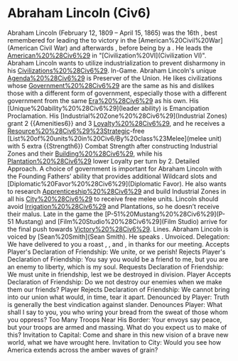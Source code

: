 # Abraham Lincoln (Civ6)

Abraham Lincoln (February 12, 1809 – April 15, 1865) was the 16th , best remembered for leading the to victory in the [American%20Civil%20War](American Civil War) and afterwards , before being by a . He leads the [American%20%28Civ6%29](Americans) in "[Civilization%20VI](Civilization VI)".
Abraham Lincoln wants to utilize industrialization to prevent disharmony in his [Civilizations%20%28Civ6%29](civilization).
In-Game.
Abraham Lincoln's unique [Agenda%20%28Civ6%29](agenda) is Preserver of the Union. He likes civilizations whose [Government%20%28Civ6%29](governments) are the same as his and dislikes those with a different form of government, especially those with a different government from the same [Era%20%28Civ6%29](era) as his own.
His [Unique%20ability%20%28Civ6%29](leader ability) is Emancipation Proclamation. His [Industrial%20Zone%20%28Civ6%29](Industrial Zones) grant 2 {{Amenities6}} and 3 [Loyalty%20%28Civ6%29](Loyalty), and he receives a [Resource%20%28Civ6%29%23Strategic](resource)-free [List%20of%20units%20in%20Civ6/By%20class%23Melee](melee unit) with 5 extra {{Strength6}} Combat Strength after constructing Industrial Zones and their [Building%20%28Civ6%29](buildings), while his [Plantation%20%28Civ6%29](Plantations) lower Loyalty per turn by 2.
Detailed Approach.
A choice of government is important for Abraham Lincoln with the Founding Fathers’ ability that provides additional Wildcard slots and [Diplomatic%20Favor%20%28Civ6%29](Diplomatic Favor). He also wants to research [Apprenticeship%20%28Civ6%29](Apprenticeship) and build Industrial Zones in all his [City%20%28Civ6%29](cities) to receive free melee units. Lincoln should avoid [Irrigation%20%28Civ6%29](Irrigation) and Plantations, so he doesn’t receive their malus. Late in the game the [P-51%20Mustang%20%28Civ6%29](P-51 Mustang) and [Film%20Studio%20%28Civ6%29](Film Studio) arrive for the final push towards [Victory%20%28Civ6%29](victory).
Lines.
Abraham Lincoln is voiced by [Sean%20Smith](Sean Smith). He speaks .
Unvoiced.
Delegation: We have delivered to you a roast , , and , in thanks for our meeting.
Accepts Player's Declaration of Friendship: We unite, or we perish!
Rejects Player's Declaration of Friendship: You say you would be a friend to me, but you are an enemy to liberty, which is my soul.
Requests Declaration of Friendship: We must unite in friendship, lest we be destroyed in division.
Player Accepts Declaration of Friendship: Do we not destroy our enemies when we make them our friends?
Player Rejects Declaration of Friendship: We cannot bring into our union what would, in time, tear it apart.
Denounced by Player: Truth is generally the best vindication against slander.
Denounces Player: What shall I say to you, you who wring your bread from the sweat of those whom you oppress?
Too Many Troops Near His Border: Your envoys say peace, but your troops are armed and massing. What do you expect us to make of this?
Invitation to Capital: Come and share in this new vision of a brave new world, what we have wrought here.
Invitation to City: Would you see how America extends across the amber waves of grain?